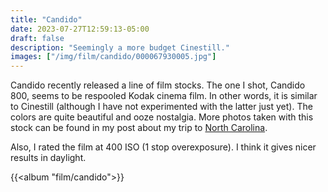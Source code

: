 ```yaml
---
title: "Candido"
date: 2023-07-27T12:59:13-05:00
draft: false
description: "Seemingly a more budget Cinestill."
images: ["/img/film/candido/000067930005.jpg"]
---
```


Candido recently released a line of film stocks. The one I shot, Candido 800, seems to be respooled Kodak cinema film. In other words, it is similar to Cinestill (although I have not experimented with the latter just yet). The colors are quite beautiful and ooze nostalgia. More photos taken with this stock can be found in my post about my trip to [North Carolina](/photos/north-carolina).

Also, I rated the film at 400 ISO (1 stop overexposure). I think it gives nicer results in daylight.

{{<album "film/candido">}}